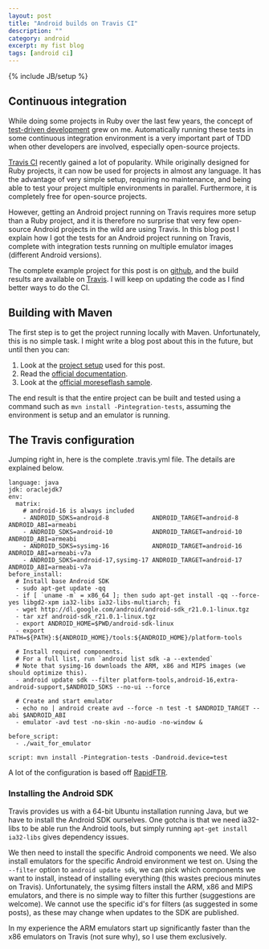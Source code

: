 ```yaml
---
layout: post
title: "Android builds on Travis CI"
description: ""
category: android
excerpt: my fist blog
tags: [android ci]
---
```

{% include JB/setup %}

## Continuous integration

While doing some projects in Ruby over the last few years, the concept of [test-driven development][1] grew on me.
Automatically running these tests in some continuous integration environment is a very important part of TDD when
other developers are involved, especially open-source projects.

[Travis CI][2] recently gained a lot of popularity. While originally designed for Ruby projects, it can now be used
for projects in almost any language. It has the advantage of very simple setup, requiring no maintenance, and being
able to test your project multiple environments in parallel. Furthermore, it is completely free for open-source
projects.

However, getting an Android project running on Travis requires more setup than a Ruby project, and it is therefore
no surprise that very few open-source Android projects in the wild are using Travis. In this blog post I explain how
I got the tests for an Android project running on Travis, complete with integration tests running on multiple emulator
images (different Android versions).

The complete example project for this post is on [github][3], and the build results are available on [Travis][4]. I
will keep on updating the code as I find better ways to do the CI.

## Building with Maven

The first step is to get the project running locally with Maven. Unfortunately, this is no simple task. I might write
a blog post about this in the future, but until then you can:

 1. Look at the [project setup][3] used for this post.
 2. Read the [official documentation][5].
 3. Look at the [official moreseflash sample][6].

The end result is that the entire project can be built and tested using a command such as
`mvn install -Pintegration-tests`, assuming the environment is setup and an emulator is running.

## The Travis configuration

Jumping right in, here is the complete .travis.yml file. The details are explained below.

    language: java
    jdk: oraclejdk7
    env:
      matrix:
        # android-16 is always included
        - ANDROID_SDKS=android-8            ANDROID_TARGET=android-8   ANDROID_ABI=armeabi
        - ANDROID_SDKS=android-10           ANDROID_TARGET=android-10  ANDROID_ABI=armeabi
        - ANDROID_SDKS=sysimg-16            ANDROID_TARGET=android-16  ANDROID_ABI=armeabi-v7a
        - ANDROID_SDKS=android-17,sysimg-17 ANDROID_TARGET=android-17  ANDROID_ABI=armeabi-v7a
    before_install:
      # Install base Android SDK
      - sudo apt-get update -qq
      - if [ `uname -m` = x86_64 ]; then sudo apt-get install -qq --force-yes libgd2-xpm ia32-libs ia32-libs-multiarch; fi
      - wget http://dl.google.com/android/android-sdk_r21.0.1-linux.tgz
      - tar xzf android-sdk_r21.0.1-linux.tgz
      - export ANDROID_HOME=$PWD/android-sdk-linux
      - export PATH=${PATH}:${ANDROID_HOME}/tools:${ANDROID_HOME}/platform-tools

      # Install required components.
      # For a full list, run `android list sdk -a --extended`
      # Note that sysimg-16 downloads the ARM, x86 and MIPS images (we should optimize this).
      - android update sdk --filter platform-tools,android-16,extra-android-support,$ANDROID_SDKS --no-ui --force

      # Create and start emulator
      - echo no | android create avd --force -n test -t $ANDROID_TARGET --abi $ANDROID_ABI
      - emulator -avd test -no-skin -no-audio -no-window &

    before_script:
      - ./wait_for_emulator

    script: mvn install -Pintegration-tests -Dandroid.device=test

A lot of the configuration is based off [RapidFTR][7].

### Installing the Android SDK

Travis provides us with a 64-bit Ubuntu installation running Java, but we have to install the Android SDK ourselves.
One gotcha is that we need ia32-libs to be able run the Android tools, but simply running `apt-get install ia32-libs`
gives dependency issues.

We then need to install the specific Android components we need. We also install emulators for the specific Android
environment we test on. Using the `--filter` option to `android update sdk`, we can pick which components we want to
install, instead of installing everything (this wastes precious minutes on Travis).
Unfortunately, the sysimg filters install the ARM, x86 and MIPS emulators, and there is no simple way to filter this
further (suggestions are welcome). We cannot use the specific id's for filters (as suggested in some posts), as these
may change when updates to the SDK are published.

In my experience the ARM emulators start up significantly faster than the x86 emulators on Travis (not sure why),
 so I use them exclusively.


 [1]: http://en.wikipedia.org/wiki/Test-driven_development
 [2]: https://travis-ci.org
 [3]: https://github.com/embarkmobile/android-maven-example
 [4]: https://travis-ci.org/embarkmobile/android-maven-example
 [5]: http://code.google.com/p/maven-android-plugin/wiki/GettingStarted
 [6]: https://github.com/jayway/maven-android-plugin-samples/tree/master/morseflash
 [7]: https://github.com/rapidftr/RapidFTR---Android/blob/master/.travis.yml